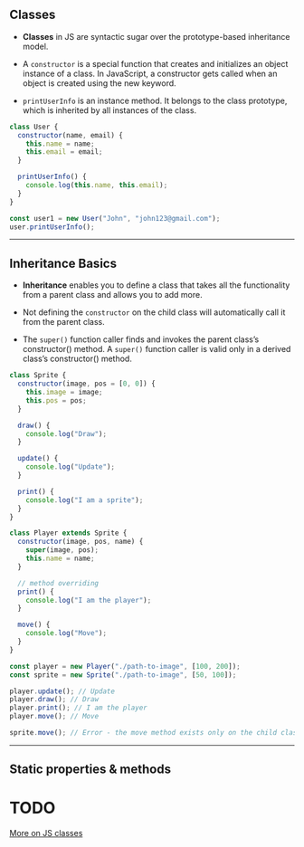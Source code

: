 ## Classes

- **Classes** in JS are syntactic sugar over the prototype-based inheritance model.

- A `constructor` is a special function that creates and initializes an object instance of a class. In JavaScript, a constructor gets called when an object is created using the new keyword.

- `printUserInfo` is an instance method. It belongs to the class prototype, which is inherited by all instances of the class.

```javascript
class User {
  constructor(name, email) {
    this.name = name;
    this.email = email;
  }

  printUserInfo() {
    console.log(this.name, this.email);
  }
}

const user1 = new User("John", "john123@gmail.com");
user.printUserInfo();
```

---

## Inheritance Basics

- **Inheritance** enables you to define a class that takes all the functionality from a parent class and allows you to add more.

- Not defining the `constructor` on the child class will automatically call it from the parent class.

- The `super()` function caller finds and invokes the parent class’s constructor() method. A `super()` function caller is valid only in a derived class’s constructor() method.

```javascript
class Sprite {
  constructor(image, pos = [0, 0]) {
    this.image = image;
    this.pos = pos;
  }

  draw() {
    console.log("Draw");
  }

  update() {
    console.log("Update");
  }

  print() {
    console.log("I am a sprite");
  }
}

class Player extends Sprite {
  constructor(image, pos, name) {
    super(image, pos);
    this.name = name;
  }

  // method overriding
  print() {
    console.log("I am the player");
  }

  move() {
    console.log("Move");
  }
}

const player = new Player("./path-to-image", [100, 200]);
const sprite = new Sprite("./path-to-image", [50, 100]);

player.update(); // Update
player.draw(); // Draw
player.print(); // I am the player
player.move(); // Move

sprite.move(); // Error - the move method exists only on the child class instances
```

---

## Static properties & methods

# TODO

[More on JS classes](https://www.freecodecamp.org/news/javascript-classes-how-they-work-with-use-case/)
